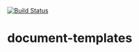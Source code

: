 [![Build Status](https://travis-ci.org/kisp/document-templates.svg?branch=master)](https://travis-ci.org/kisp/document-templates)

# document-templates

